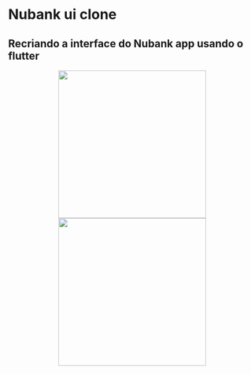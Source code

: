 # Nubank ui clone

## Recriando a interface do Nubank app usando o flutter
<p align="center">
 <img with="460" height="300" src="assets/tema_claro.gif"> 
 <img with="460" height="300" src="assets/tema_escuro.gif">
</p>

